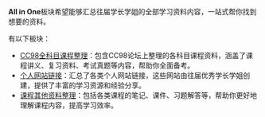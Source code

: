 **All in One**板块希望能够汇总往届学长学姐的全部学习资料内容，一站式帮你找到想要的资料。

有以下板块：

* [CC98全科目课程整理](CC98.md)：包含CC98论坛上整理的各科目课程资料，涵盖了课程讲义、复习资料、考试真题等内容，帮助你全面备考。
* [个人网站链接](Website.md)：汇总了各类个人网站链接，这些网站由往届优秀学长学姐创建，提供了丰富的学习资源和经验分享。
* [课程其他资料整理](资料整理.md)：包括各类课程的笔记、课件、习题解答等，帮助你更好地理解课程内容，提高学习效率。






